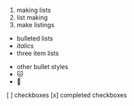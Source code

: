 1. making lists
2. list making
3. make listings

* bulleted lists
* *italics*
* three item lists

- other bullet styles
- :cat:
- :dog:

[ ] checkboxes
[x] completed checkboxes
